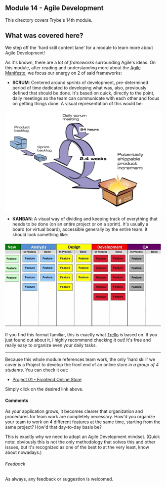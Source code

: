 ## Module 14 - Agile Development

This directory covers Trybe's 14th module.

## What was covered here?

We step off the 'hard skill content lane' for a module to learn more about Agile Development!

As it's known, there are a lot of *frameworks* surrounding Agile's ideas. On this module, after reading and understanding more about the [Agile Manifesto](https://agilemanifesto.org/), we focus our energy on 2 of said frameworks:

* **SCRUM**: Centered around *sprints* of development, pre-determined period of time dedicated to developing what was, also, previously defined that should be done. It's based on quick, directly to the point, daily meetings so the team can communicate with each other and focus on getting things done. A visual representation of this would be:

![scrum example](./images/scrum.png)

* **KANBAN**: A visual way of dividing and keeping track of everything that needs to be done (on an entire project or on a sprint). It's usually a board (or virtual board), accessible generally by the entire team. It should look something like:

![kanban example](./images/kanban.jpg)

If you find this format familiar, this is exactly what [Trello](https://trello.com/) is based on. If you just found out about it, i highly recommend checking it out! It's free and really easy to organize even your daily tasks.

---

Because this whole module references team work, the only 'hard skill' we cover is a Project to develop the front end of an online store *in a group of 4 students*. You can check it out:

* [Project 01 - Frontend Online Store](./Project_01_Frontend_Online_Store)

Simply click on the desired link above.

#### Comments

As your application grows, it becomes clearer that organization and procedures for team work are completely necessary. How'd you organize your team to work on 4 different features at the same time, starting from the same project? How'd that day-to-day basis be?

This is exactly why we need to adopt an Agile Development mindset. (Quick note: obviously this is not the only methodology that solves this and other issues, but it's recognized as one of the best to at the very least, know about nowadays.)

###### Feedback

As always, any feedback or suggestion is welcomed.
